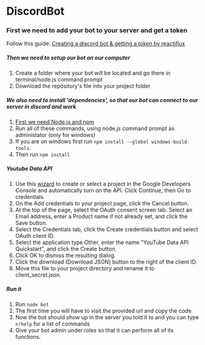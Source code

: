 # DiscordBot

### First we need to add your bot to your server and get a token
Follow this guide: [Creating a discord bot & getting a token by reactiflux](https://github.com/reactiflux/discord-irc/wiki/Creating-a-discord-bot-&-getting-a-token)

##### Then we need to setup our bot on our computer 
1. Create a folder where your bot will be located and go there in terminal/node.js command prompt
2. Download the repository's file into your project folder

##### We also need to install 'dependencies', so that our bot can connect to our server in discord and work
1. [First we need Node.js and npm](https://nodejs.org/en/download/current/)
2. Run all of these commands, using node.js command prompt as administator (only for windows)
3. If you are on windows first run `npm install --global windows-build-tools`.
4. Then run `npm install` 

##### Youtube Data API
1. Use this [wizard](https://console.developers.google.com/start/api?id=youtube) to create or select a project in the Google Developers Console and automatically turn on the API. Click Continue, then Go to credentials.
2. On the Add credentials to your project page, click the Cancel button.
3. At the top of the page, select the OAuth consent screen tab. Select an Email address, enter a Product name if not already set, and click the Save button.
4. Select the Credentials tab, click the Create credentials button and select OAuth client ID.
5. Select the application type Other, enter the name "YouTube Data API Quickstart", and click the Create button.
6. Click OK to dismiss the resulting dialog.
7. Click the download (Download JSON) button to the right of the client ID.
8. Move this file to your project directory and rename it to client_secret.json.

##### Run it 
1. Run `node bot`
2. The first time you will have to visit the provided url and copy the code
3. Now the bot should show up in the server you told it to and you can type `n!help` for a list of commands
4. Give your bot admin under roles so that it can perform all of its functions.



